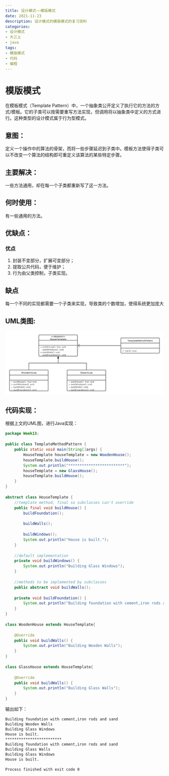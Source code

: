 ```yaml
---
title: 设计模式——模版模式
date: 2021-11-23
description: 设计模式的模版模式的复习资料
categories:
- 设计模式
- 大三上
- java
tags:
- 模版模式
- 代码
- 编程
---
```


# 模版模式

在模板模式（Template Pattern）中，一个抽象类公开定义了执行它的方法的方式/模板。它的子类可以按需要重写方法实现，但调用将以抽象类中定义的方式进行。这种类型的设计模式属于行为型模式。

## 意图：

定义一个操作中的算法的骨架，而将一些步骤延迟到子类中。模板方法使得子类可以不改变一个算法的结构即可重定义该算法的某些特定步骤。

## 主要解决：

一些方法通用，却在每一个子类都重新写了这一方法。

## 何时使用：

有一些通用的方法。

## 优缺点：

### 优点

1. 封装不变部分，扩展可变部分；
2. 提取公共代码，便于维护；
3. 行为由父类控制，子类实现。

## 缺点

每一个不同的实现都需要一个子类来实现，导致类的个数增加，使得系统更加庞大

## UML类图:

![TemplateMethodPattern](./img/TemplateMethodPattern.png)

## 代码实现：

根据上文的UML图，进行Java实现：

```java
package Week13;

public class TemplateMethodPattern {
    public static void main(String[]args) {
        HouseTemplate houseTemplate = new WoodenHouse();
        houseTemplate.buildHouse();
        System.out.println("*************************");
        houseTemplate = new GlassHouse();
        houseTemplate.buildHouse();
    }
}

abstract class HouseTemplate {
    //template method, final so subclasses can't override
    public final void buildHouse() {
        buildFoundation();

        buildWalls();

        buildWindows();
        System.out.println("House is built.");
    }

    //default implementation
    private void buildWindows() {
        System.out.println("Building Glass Windows");
    }

    //methods to be implemented by subclasses
    public abstract void buildWalls();

    private void buildFoundation() {
        System.out.println("Building foundation with cement,iron rods and sand");
    }
}

class WoodenHouse extends HouseTemplate{

    @Override
    public void buildWalls() {
        System.out.println("Building Wooden Walls");
    }
}

class GlassHouse extends HouseTemplate{

    @Override
    public void buildWalls() {
        System.out.println("Building Glass Walls");
    }
}
```

输出如下：

```shell
Building foundation with cement,iron rods and sand
Building Wooden Walls
Building Glass Windows
House is built.
*************************
Building foundation with cement,iron rods and sand
Building Glass Walls
Building Glass Windows
House is built.

Process finished with exit code 0
```

